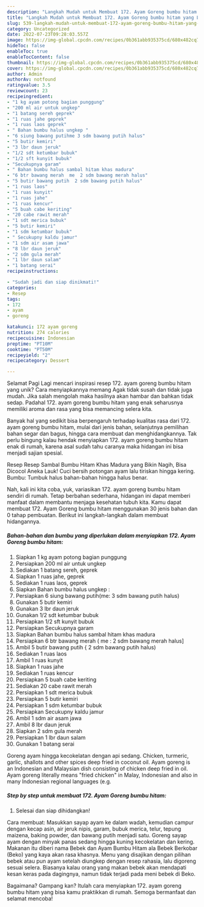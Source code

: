 ```yaml
---
description: "Langkah Mudah untuk Membuat 172. Ayam Goreng bumbu hitam yang Lezat"
title: "Langkah Mudah untuk Membuat 172. Ayam Goreng bumbu hitam yang Lezat"
slug: 539-langkah-mudah-untuk-membuat-172-ayam-goreng-bumbu-hitam-yang-lezat
category: Uncategorized
date: 2022-07-23T09:28:03.557Z
image: https://img-global.cpcdn.com/recipes/0b361abb935375cd/680x482cq70/172-ayam-goreng-bumbu-hitam-foto-resep-utama.jpg
hideToc: false
enableToc: true
enableTocContent: false
thumbnail: https://img-global.cpcdn.com/recipes/0b361abb935375cd/680x482cq70/172-ayam-goreng-bumbu-hitam-foto-resep-utama.jpg
cover: https://img-global.cpcdn.com/recipes/0b361abb935375cd/680x482cq70/172-ayam-goreng-bumbu-hitam-foto-resep-utama.jpg
author: Admin
authorAv: notfound
ratingvalue: 3.5
reviewcount: 23
recipeingredient:
- "1 kg ayam potong bagian punggung"
- "200 ml air untuk ungkep"
- "1 batang sereh geprek"
- "1 ruas jahe geprek"
- "1 ruas laos geprek"
- " Bahan bumbu halus ungkep "
- "6 siung bawang putihme 3 sdm bawang putih halus"
- "5 butir kemiri"
- "3 lbr daun jeruk"
- "1/2 sdt ketumbar bubuk"
- "1/2 sft kunyit bubuk"
- "Secukupnya garam"
- " Bahan bumbu halus sambal hitam khas madura"
- "6 btr bawang merah  me  2 sdm bawang merah halus"
- "5 butir bawang putih  2 sdm bawang putih halus"
- "1 ruas laos"
- "1 ruas kunyit"
- "1 ruas jahe"
- "1 ruas kencur"
- "5 buah cabe keriting"
- "20 cabe rawit merah"
- "1 sdt merica bubuk"
- "5 butir kemiri"
- "1 sdm ketumbar bubuk"
- " Secukupny kaldu jamur"
- "1 sdm air asam jawa"
- "8 lbr daun jeruk"
- "2 sdm gula merah"
- "1 lbr daun salam"
- "1 batang serai"
recipeinstructions:

- "Sudah jadi dan siap dinikmati!"
categories:
- Resep
tags:
- 172
- ayam
- goreng

katakunci: 172 ayam goreng 
nutrition: 274 calories
recipecuisine: Indonesian
preptime: "PT10M"
cooktime: "PT50M"
recipeyield: "2"
recipecategory: Dessert

---
```



Selamat Pagi Lagi mencari inspirasi resep 172. ayam goreng bumbu hitam yang unik? Cara menyiapkannya memang Agak tidak susah dan tidak juga mudah. Jika salah mengolah maka hasilnya akan hambar dan bahkan tidak sedap. Padahal 172. ayam goreng bumbu hitam yang enak seharusnya memiliki aroma dan rasa yang bisa memancing selera kita.


Banyak hal yang sedikit bisa berpengaruh terhadap kualitas rasa dari 172. ayam goreng bumbu hitam, mulai dari jenis bahan, selanjutnya pemilihan bahan segar dan bagus, hingga cara membuat dan menghidangkannya. Tak perlu bingung kalau hendak menyiapkan 172. ayam goreng bumbu hitam enak di rumah, karena asal sudah tahu caranya maka hidangan ini bisa menjadi sajian spesial.

Resep Resep Sambal Bumbu Hitam Khas Madura yang Bikin Nagih, Bisa Dicocol Aneka Lauk! Cuci bersih potongan ayam lalu tiriskan hingga kering. Bumbu: Tumbuk halus bahan-bahan hingga halus benar.


Nah, kali ini kita coba, yuk, variasikan 172. ayam goreng bumbu hitam sendiri di rumah. Tetap berbahan sederhana, hidangan ini dapat memberi manfaat dalam membantu menjaga kesehatan tubuh kita. Kamu dapat membuat 172. Ayam Goreng bumbu hitam menggunakan 30 jenis bahan dan 0 tahap pembuatan. Berikut ini langkah-langkah dalam membuat hidangannya.

<!--inarticleads1-->

##### Bahan-bahan dan bumbu yang diperlukan dalam menyiapkan 172. Ayam Goreng bumbu hitam:

1. Siapkan 1 kg ayam potong bagian punggung
1. Persiapkan 200 ml air untuk ungkep
1. Sediakan 1 batang sereh, geprek
1. Siapkan 1 ruas jahe, geprek
1. Sediakan 1 ruas laos, geprek
1. Siapkan  Bahan bumbu halus ungkep :
1. Persiapkan 6 siung bawang putih(me: 3 sdm bawang putih halus)
1. Gunakan 5 butir kemiri
1. Gunakan 3 lbr daun jeruk
1. Gunakan 1/2 sdt ketumbar bubuk
1. Persiapkan 1/2 sft kunyit bubuk
1. Persiapkan Secukupnya garam
1. Siapkan  Bahan bumbu halus sambal hitam khas madura
1. Persiapkan 6 btr bawang merah ( me : 2 sdm bawang merah halus]
1. Ambil 5 butir bawang putih { 2 sdm bawang putih halus)
1. Sediakan 1 ruas laos
1. Ambil 1 ruas kunyit
1. Siapkan 1 ruas jahe
1. Sediakan 1 ruas kencur
1. Persiapkan 5 buah cabe keriting
1. Sediakan 20 cabe rawit merah
1. Persiapkan 1 sdt merica bubuk
1. Persiapkan 5 butir kemiri
1. Persiapkan 1 sdm ketumbar bubuk
1. Persiapkan  Secukupny kaldu jamur
1. Ambil 1 sdm air asam jawa
1. Ambil 8 lbr daun jeruk
1. Siapkan 2 sdm gula merah
1. Persiapkan 1 lbr daun salam
1. Gunakan 1 batang serai


Goreng ayam hingga kecokelatan dengan api sedang. Chicken, turmeric, garlic, shallots and other spices deep fried in coconut oil. Ayam goreng is an Indonesian and Malaysian dish consisting of chicken deep fried in oil. Ayam goreng literally means &#34;fried chicken&#34; in Malay, Indonesian and also in many Indonesian regional languages (e.g. 

<!--inarticleads2-->

##### Step by step untuk membuat 172. Ayam Goreng bumbu hitam:


1. Selesai dan siap dihidangkan!

Cara membuat: Masukkan sayap ayam ke dalam wadah, kemudian campur dengan kecap asin, air jeruk nipis, garam, bubuk merica, telur, tepung maizena, baking powder, dan bawang putih menjadi satu. Goreng sayap ayam dengan minyak panas sedang hingga kuning kecokelatan dan kering. Makanan itu diberi nama Bebek dan Ayam Bumbu Hitam ala Bebek Berkobar (Beko) yang kaya akan rasa khasnya. Menu yang disajikan dengan pilihan bebek atau pun ayam setelah diungkep dengan resep rahasia, lalu digoreng sesuai selera. Biasanya kalau orang yang makan bebek akan mendapati kesan keras pada dagingnya, namun tidak terjadi pada meni bebek di Beko. 

Bagaimana? Gampang kan? Itulah cara menyiapkan 172. ayam goreng bumbu hitam yang bisa kamu praktikkan di rumah. Semoga bermanfaat dan selamat mencoba!
